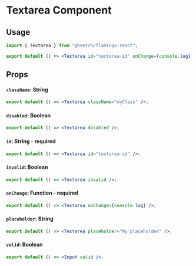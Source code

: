 # Textarea Component

## Usage

```jsx
import { Textarea } from "@heetch/flamingo-react";

export default () => <Textarea id="textarea-id" onChange={console.log} />;
```

## Props

#### `className`: String

```jsx
export default () => <Textarea className="myClass" />;
```

#### `disabled`: Boolean

```jsx
export default () => <Textarea disabled />;
```

#### `id`: String **- required**

```jsx
export default () => <Textarea id="textarea-id" />;
```

#### `invalid`: Boolean

```jsx
export default () => <Textarea invalid />;
```

#### `onChange`: Function **- required**

```jsx
export default () => <Textarea onChange={console.log} />;
```

#### `placeholder`: String

```jsx
export default () => <Textarea placeholder="My placeholder" />;
```

#### `valid`: Boolean

```jsx
export default () => <Input valid />;
```
